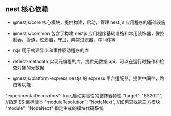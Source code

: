## nest 核心依赖

- @nestjs/core
  核心模块，提供构建，启动，管理 nest.js 应用程序的基础设施

- @nestjs/common 包含了构建 nestjs 应用程序基础设施和常用装饰器，像控制器，管道，过滤器，守卫，异常过滤器，中间件等
- rxjs 用于构建异步和事件驱动程序的库
- reflect-metadata 实现元编程的库，提供元数据 api，可以在运行时操作和检查对象的元数据
- @nestjs/platform-express nestjs 的 express 平台适配器，提供中间件，路由等功能

"experimentalDecorators": true,启动实验性的装饰器特性
"target": "ES2021", //指定 ES 目标版本
"moduleResolution": "NodeNext", //如何查找第三方模块
"module": "NodeNext" 指定生成的模块代码系统
